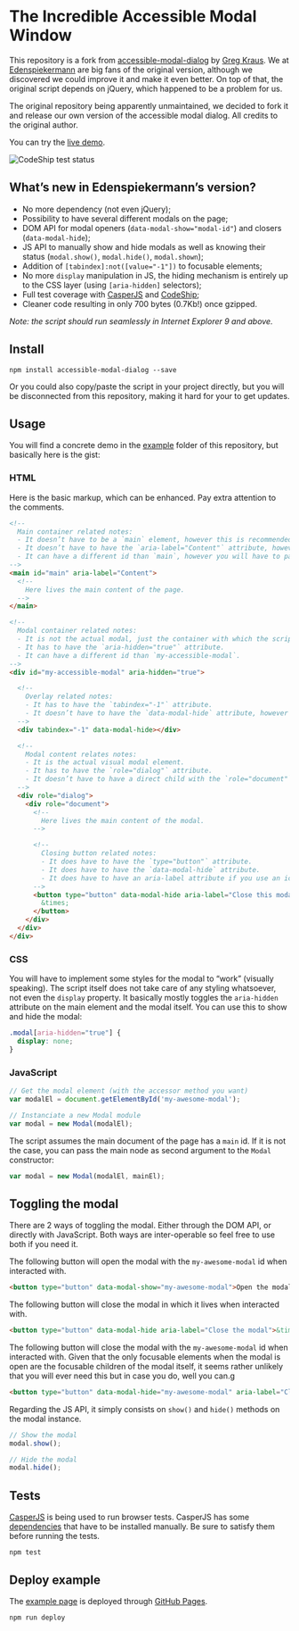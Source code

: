 # The Incredible Accessible Modal Window

This repository is a fork from [accessible-modal-dialog](https://github.com/gdkraus/accessible-modal-dialog) by [Greg Kraus](https://github.com/gdkraus). We at [Edenspiekermann](http://edenspiekermann.com) are big fans of the original version, although we discovered we could improve it and make it even better. On top of that, the original script depends on jQuery, which happened to be a problem for us.

The original repository being apparently unmaintained, we decided to fork it and release our own version of the accessible modal dialog. All credits to the original author.

You can try the [live demo](http://edenspiekermann.github.io/accessible-modal-dialog/).

![CodeShip test status](https://codeship.com/projects/7dd06120-b6f8-0133-792c-265d84c132f8/status?branch=master)


## What’s new in Edenspiekermann’s version?

- No more dependency (not even jQuery);
- Possibility to have several different modals on the page;
- DOM API for modal openers (`data-modal-show="modal-id"`) and closers (`data-modal-hide`);
- JS API to manually show and hide modals as well as knowing their status (`modal.show()`, `modal.hide()`, `modal.shown`);
- Addition of `[tabindex]:not([value="-1"])` to focusable elements;
- No more `display` manipulation in JS, the hiding mechanism is entirely up to the CSS layer (using `[aria-hidden]` selectors);
- Full test coverage with [CasperJS](http://casperjs.org) and [CodeShip](https://codeship.com);
- Cleaner code resulting in only 700 bytes (0.7Kb!) once gzipped.

*Note: the script should run seamlessly in Internet Explorer 9 and above.*

## Install

```
npm install accessible-modal-dialog --save
```

Or you could also copy/paste the script in your project directly, but you will be disconnected from this repository, making it hard for your to get updates.

## Usage

You will find a concrete demo in the [example](https://github.com/edenspiekermann/accessible-modal-dialog/tree/master/example) folder of this repository, but basically here is the gist:

### HTML

Here is the basic markup, which can be enhanced. Pay extra attention to the comments.

```html
<!--
  Main container related notes:
  - It doesn’t have to be a `main` element, however this is recommended.
  - It doesn’t have to have the `aria-label="Content"` attribute, however this is recommended.
  - It can have a different id than `main`, however you will have to pass it as a second argument to the Modal instance. See further down.
-->
<main id="main" aria-label="Content">
  <!--
    Here lives the main content of the page.
  -->
</main>

<!--
  Modal container related notes:
  - It is not the actual modal, just the container with which the script interacts.
  - It has to have the `aria-hidden="true"` attribute.
  - It can have a different id than `my-accessible-modal`.
-->
<div id="my-accessible-modal" aria-hidden="true">

  <!--
    Overlay related notes:
    - It has to have the `tabindex="-1"` attribute.
    - It doesn’t have to have the `data-modal-hide` attribute, however this is recommended. It hides the modal when clicking outside of it.
  -->
  <div tabindex="-1" data-modal-hide></div>

  <!--
    Modal content relates notes:
    - It is the actual visual modal element.
    - It has to have the `role="dialog"` attribute.
    - It doesn’t have to have a direct child with the `role="document"`, however this is recommended.
  -->
  <div role="dialog">
    <div role="document">
      <!-- 
        Here lives the main content of the modal.
      -->

      <!--
        Closing button related notes:
        - It does have to have the `type="button"` attribute.
        - It does have to have the `data-modal-hide` attribute.
        - It does have to have an aria-label attribute if you use an icon as content.
      -->
      <button type="button" data-modal-hide aria-label="Close this modal">
        &times;
      </button>
    </div>
  </div>
</div>
```

### CSS

You will have to implement some styles for the modal to “work” (visually speaking). The script itself does not take care of any styling whatsoever, not even the `display` property. It basically mostly toggles the `aria-hidden` attribute on the main element and the modal itself. You can use this to show and hide the modal:

```css
.modal[aria-hidden="true"] {
  display: none;
}
```

### JavaScript

```javascript
// Get the modal element (with the accessor method you want)
var modalEl = document.getElementById('my-awesome-modal');

// Instanciate a new Modal module
var modal = new Modal(modalEl);
```

The script assumes the main document of the page has a `main` id. If it is not the case, you can pass the main node as second argument to the `Modal` constructor:

```javascript
var modal = new Modal(modalEl, mainEl);
```

## Toggling the modal

There are 2 ways of toggling the modal. Either through the DOM API, or directly with JavaScript. Both ways are inter-operable so feel free to use both if you need it.

The following button will open the modal with the `my-awesome-modal` id when interacted with.

```html
<button type="button" data-modal-show="my-awesome-modal">Open the modal</button>
```

The following button will close the modal in which it lives when interacted with.

```html
<button type="button" data-modal-hide aria-label="Close the modal">&times;</button>
```

The following button will close the modal with the `my-awesome-modal` id when interacted with. Given that the only focusable elements when the modal is open are the focusable children of the modal itself, it seems rather unlikely that you will ever need this but in case you do, well you can.g

```html
<button type="button" data-modal-hide="my-awesome-modal" aria-label="Close the modal">&times;</button>
```

Regarding the JS API, it simply consists on `show()` and `hide()` methods on the modal instance.

```javascript
// Show the modal
modal.show();

// Hide the modal
modal.hide();
```

## Tests

[CasperJS](http://casperjs.org) is being used to run browser tests. CasperJS has some [dependencies](http://docs.casperjs.org/en/latest/installation.html#prerequisites) that have to be installed manually. Be sure to satisfy them before running the tests.

```
npm test
```

## Deploy example

The [example page](http://edenspiekermann.github.io/accessible-modal-dialog/) is deployed through [GitHub Pages](https://pages.github.com/). 

```
npm run deploy
```
